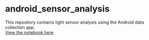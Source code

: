 # android_sensor_analysis

This repository contains light sensor analysis using the Android data collection app.  
 [View the notebook here](https://github.com/PixelPhysician/android_sensor_analysis/blob/main/Exercise9_Lightsensors.ipynb) 
